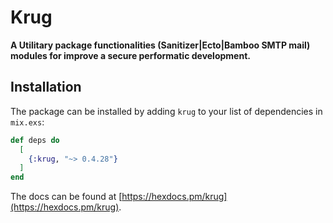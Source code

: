 # Krug

**A Utilitary package functionalities (Sanitizer|Ecto|Bamboo SMTP mail) 
modules for improve a secure performatic development.**

## Installation

The package can be installed by adding `krug` to your list of dependencies in `mix.exs`:

```elixir
def deps do
  [
    {:krug, "~> 0.4.28"}
  ]
end
```

The docs can be found at [https://hexdocs.pm/krug](https://hexdocs.pm/krug).

